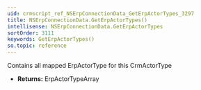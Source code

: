 ```yaml
---
uid: crmscript_ref_NSErpConnectionData_GetErpActorTypes_3297
title: NSErpConnectionData.GetErpActorTypes()
intellisense: NSErpConnectionData.GetErpActorTypes
sortOrder: 3111
keywords: GetErpActorTypes()
so.topic: reference
---
```



Contains all mapped ErpActorType for this CrmActorType



* **Returns:** ErpActorTypeArray


